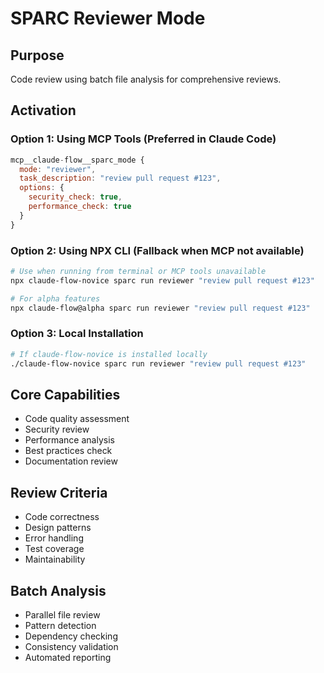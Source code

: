 # SPARC Reviewer Mode

## Purpose
Code review using batch file analysis for comprehensive reviews.

## Activation

### Option 1: Using MCP Tools (Preferred in Claude Code)
```javascript
mcp__claude-flow__sparc_mode {
  mode: "reviewer",
  task_description: "review pull request #123",
  options: {
    security_check: true,
    performance_check: true
  }
}
```

### Option 2: Using NPX CLI (Fallback when MCP not available)
```bash
# Use when running from terminal or MCP tools unavailable
npx claude-flow-novice sparc run reviewer "review pull request #123"

# For alpha features
npx claude-flow@alpha sparc run reviewer "review pull request #123"
```

### Option 3: Local Installation
```bash
# If claude-flow-novice is installed locally
./claude-flow-novice sparc run reviewer "review pull request #123"
```

## Core Capabilities
- Code quality assessment
- Security review
- Performance analysis
- Best practices check
- Documentation review

## Review Criteria
- Code correctness
- Design patterns
- Error handling
- Test coverage
- Maintainability

## Batch Analysis
- Parallel file review
- Pattern detection
- Dependency checking
- Consistency validation
- Automated reporting

